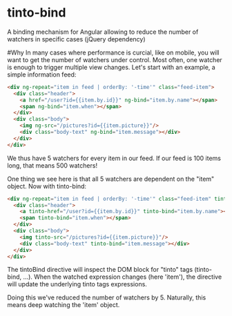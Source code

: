 tinto-bind
==========

A binding mechanism for Angular allowing to reduce the number of watchers in specific cases (jQuery dependency)

#Why
In many cases where performance is curcial, like on mobile, you will want to get the number of watchers under control. Most often, one watcher is enough to trigger multiple view changes. Let's start with an example, a simple information feed:

```html
<div ng-repeat="item in feed | orderBy: '-time'" class="feed-item">
  <div class="header">
    <a href="/user?id={{item.by.id}}" ng-bind="item.by.name"></span>
    <span ng-bind="item.when"></span>
  </div>
  <div class="body">
    <img ng-src="/pictures?id={{item.picture}}"/>
    <div class="body-text" ng-bind="item.message"></div>
  </div>
</div>
```
We thus have 5 watchers for every item in our feed. If our feed is 100 items long, that means 500 watchers!

One thing we see here is that all 5 watchers are dependent on the "item" object. Now with tinto-bind:

```html
<div ng-repeat="item in feed | orderBy: '-time'" class="feed-item" tinto-watch="item">
  <div class="header">
    <a tinto-href="/user?id={{item.by.id}}" tinto-bind="item.by.name"></span>
    <span tinto-bind="item.when"></span>
  </div>
  <div class="body">
    <img tinto-src="/pictures?id={{item.picture}}"/>
    <div class="body-text" tinto-bind="item.message"></div>
  </div>
</div>
```
The tintoBind directive will inspect the DOM block for "tinto" tags (tinto-bind, ...). When the watched expression changes (here 'item'), the directive will update the underlying tinto tags expressions.

Doing this we've reduced the number of watchers by 5. Naturally, this means deep watching the 'item' object.

